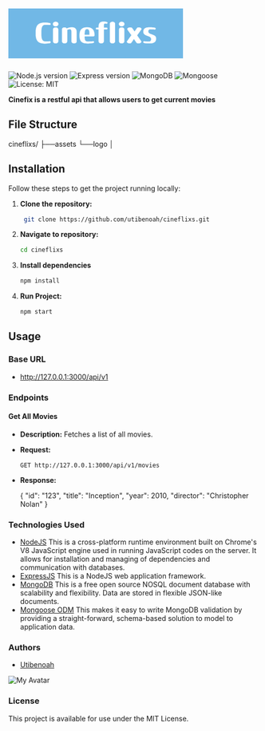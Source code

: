# ![Alt Text](./assets/Cineflixs.png)

![Node.js version](https://img.shields.io/badge/node-22.14.0-brightgreen)
![Express version](https://img.shields.io/badge/express-5.1.0-brightgreen)
![MongoDB](https://img.shields.io/badge/MongoDB-v8.0.0-brightgreen)
![Mongoose](https://img.shields.io/badge/Mongoose-v8.14.1-blue)
![License: MIT](https://img.shields.io/badge/License-MIT-yellow.svg)




 **Cinefix is a restful api that allows users to get current movies**


## File Structure
cineflixs/
├──assets
     └──logo
│

## Installation
Follow these steps to get the project running locally:

1. **Clone the repository:**

   ```bash
    git clone https://github.com/utibenoah/cineflixs.git

2. **Navigate to repository:**
    ```bash
    cd cineflixs
3.  **Install dependencies** 
    ```bash
    npm install
4.  **Run Project:**
    ```bash
    npm start

## Usage

### Base URL
- http://127.0.0.1:3000/api/v1


### Endpoints

#### Get All Movies

- **Description:** Fetches a list of all movies.
- **Request:**
  ```http
  GET http://127.0.0.1:3000/api/v1/movies

- **Response:**<br>

    {
    "id": "123",
    "title": "Inception",
    "year": 2010,
    "director": "Christopher Nolan"
    }



### Technologies Used
* [NodeJS](https://nodejs.org/) This is a cross-platform runtime environment built on Chrome's V8 JavaScript engine used in running JavaScript codes on the server. It allows for installation and managing of dependencies and communication with databases.
* [ExpressJS](https://www.expresjs.org/) This is a NodeJS web application framework.
* [MongoDB](https://www.mongodb.com/) This is a free open source NOSQL document database with scalability and flexibility. Data are stored in flexible JSON-like documents.
* [Mongoose ODM](https://mongoosejs.com/) This makes it easy to write MongoDB validation by providing a straight-forward, schema-based solution to model to application data.
### Authors
* [Utibenoah](https://github.com/utibenoah)

![My Avatar](https://github.com/utibenoah.png)

### License
This project is available for use under the MIT License.
